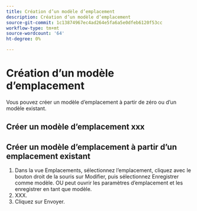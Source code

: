 ```yaml
---
title: Création d’un modèle d’emplacement
description: Création d’un modèle d’emplacement
source-git-commit: 1c13874967ec4ad264e5fa6a5e0dfeb6120f53cc
workflow-type: tm+mt
source-wordcount: '64'
ht-degree: 0%

---
```



# Création d’un modèle d’emplacement

Vous pouvez créer un modèle d’emplacement à partir de zéro ou d’un modèle existant.

## Créer un modèle d’emplacement xxx

## Créer un modèle d’emplacement à partir d’un emplacement existant

1. Dans la vue Emplacements, sélectionnez l’emplacement, cliquez avec le bouton droit de la souris sur Modifier, puis sélectionnez Enregistrer comme modèle.  OU peut ouvrir les paramètres d’emplacement et les enregistrer en tant que modèle.
1. XXX.
1. Cliquez sur Envoyer.
